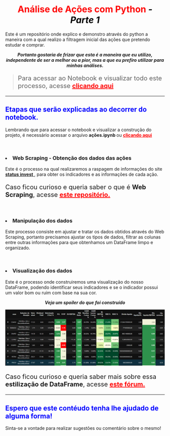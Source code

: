 <h1 style='color:red' align='center'> Análise de Ações com Python <i style='color:black'>- Parte 1 </i> </h1>

<p align='left'> Este é um repositório onde explico e demonstro através do python a maneira com a qual realizo a filtragem inicial das ações que pretendo estudar e comprar. </p> 
<p align='center'> <i> <b> Portanto gostaria de frizar que esta é a maneira que eu utilizo, independente de ser a melhor ou a pior, mas a que eu prefiro utilizar para minhas análises. </b> </i> </p> 

<blockquote> <p style='font-size:20px'> Para acessar ao  Notebook e visualizar todo este processo, acesse <a href='https://github.com/zThanael/Analise-de-Acoes-com-Python---Parte-1/blob/main/Acoes.ipynb'> <b style='color:red'> <u> clicando aqui </u> </b> </a> </p>
</blockquote>

<hr>

<h2 style='color:blue' align='left'> Etapas que serão explicadas ao decorrer do notebook. </h2>
<p> Lembrando que para acessar o notebook e visualizar a construção do projeto, é necessário acessar o arquivo <b> ações.ipynb </b> ou <a href='https://github.com/zThanael/Analise-de-Acoes-com-Python---Parte-1/blob/main/Acoes.ipynb'> <b style='color:red'> <u> clicando aqui </u> </b> </a> </p>

<br>

<h3> <li> Web Scraping - Obtenção dos dados das ações </li> </h3>
<p> Este é o processo na qual realizaremos a raspagem de informações do site <a href='https://statusinvest.com.br/'> <b> status invest </b> </a>, para obter os indicadores e as informações de cada ação. </p>
<p style='font-size:20px'> Caso ficou curioso e queria saber o que é <b> Web Scraping</b>, acesse <a href='https://github.com/zThanael/Analise-de-Acoes-com-Python---Parte-1/blob/main/Acoes.ipynb'> <b style='color:red'> <u> este repositório.</u> </b> </a> </p>
<br>

<h3> <li> Manipulação dos dados </li> </h3>
<p> Este processo consiste em ajustar e tratar os dados obtidos através do Web Scraping, portanto precisamos ajustar os tipos de dados, filtrar as colunas entre outras informações para que obtenhamos um DataFrame limpo e organizado. </p>

<br>

<h3> <li> Visualização dos dados </li> </h3>
<p> Este é o processo onde construiremos uma visualização do nosso DataFrame, podendo identificar seus indicadores e se o indicador possui um valor bom ou ruim com base na sua cor.</p>
<p align='center'> <b> <i > Veja um spoiler do que foi construído </i> </b> </p>
<img src='spoiler.png'> 
<p style='font-size:20px'> Caso ficou curioso e queria saber mais sobre essa <b> estilização de DataFrame</b>, acesse <a href='https://forum.casadodesenvolvedor.com.br/topic/44878-estiliza%C3%A7%C3%A3o-de-um-dataframe/#comment-46529'> <b style='color:red'> <u> este fórum.</u> </b> </a> </p>


<hr>

<h2 style='color:blue' align='left'> Espero que este contéudo tenha lhe ajudado de alguma forma! </h2>
<p> Sinta-se a vontade para realizar sugestões ou comentário sobre o mesmo! </p>
